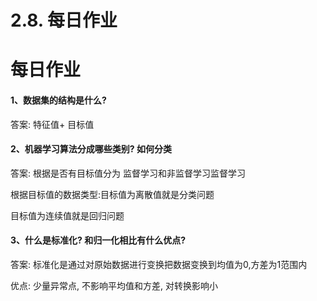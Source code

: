 # 2.8. 每日作业

每日作业
====

#### 1、数据集的结构是什么?

答案: 特征值\+ 目标值

#### 2、机器学习算法分成哪些类别? 如何分类

答案: 根据是否有目标值分为 监督学习和非监督学习监督学习

根据目标值的数据类型:目标值为离散值就是分类问题

 目标值为连续值就是回归问题

#### 3、什么是标准化? 和归一化相比有什么优点?

答案: 标准化是通过对原始数据进行变换把数据变换到均值为0,方差为1范围内

 优点: 少量异常点, 不影响平均值和方差, 对转换影响小